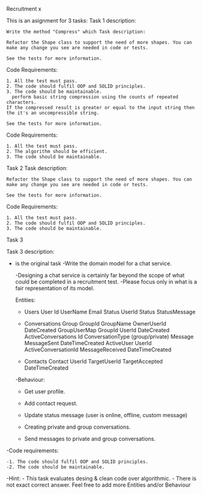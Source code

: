  Recruitment x

This is an asignment for 3 tasks:
Task 1 description:
	
	Write the method "Compress" which Task description:
	
	Refactor the Shape class to support the need of more shapes. You can make any change you see are needed in code or tests.

	See the tests for more information.

Code Requirements:

	1. All the test must pass.
	2. The code should fulfil OOP and SOLID principles.
	3. The code should be maintainable.
	  perform basic string compression using the counts of repeated characters. 
	If the compressed result is greater or equal to the input string then the it's an uncompressible string.
	
	See the tests for more information.


Code Requirements:

	1. All the test must pass.
	2. The algorithm should be efficient.
	3. The code should be maintainable.
  
  Task 2 
  Task description:
	
	Refactor the Shape class to support the need of more shapes. You can make any change you see are needed in code or tests.

	See the tests for more information.

Code Requirements:

	1. All the test must pass.
	2. The code should fulfil OOP and SOLID principles.
	3. The code should be maintainable.
	 
  Task 3
  

Task 3 description:
- is the original task
	-Write the domain model for a chat service. 

	-Designing a chat service is certainly far beyond the scope of what could be completed in a recruitment test. 
	-Please focus only in what is a fair representation of its model.

	Entities:

	 - Users
		User
			Id
			UserName
			Email
		Status
			UserId
			Status
			StatusMessage	
				
	 - Conversations
		Group
			GroupId
			GroupName
			OwnerUserId
			DateCreated
		GroupUserMap
			GroupId
			UserId
			DateCreated
		ActiveConversations
			Id
			ConversationType (group/private)
			Message
			MessageSent
			DateTimeCreated
		ActiveUser
			UserId
			ActiveConversationId
			MessageReceived
			DateTimeCreated
		
	 - Contacts
		Contact
			UserId
			TargetUserId
			TargetAccepted
			DateTimeCreated

	-Behaviour:

	 - Get user profile.

	 - Add contact request.

	 - Update status message (user is online, offline, custom message)

	 - Creating private and group conversations.

	 - Send messages to private and group conversations.
			

-Code requirements:

	-1. The code should fulfil OOP and SOLID principles.
	-2. The code should be maintainable.

-Hint:
	- This task evaluates desing & clean code over algorithmic. 
	- There is not exact correct answer. Feel free to add more Entities and/or Behaviour
